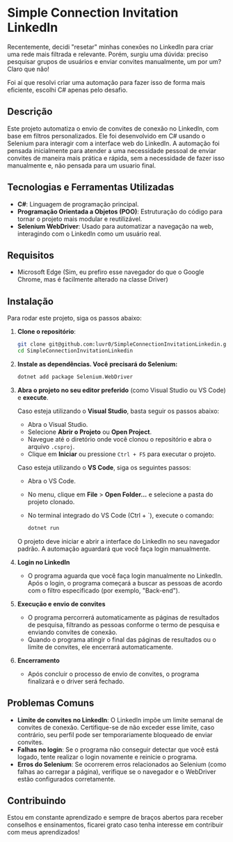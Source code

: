 # Simple Connection Invitation LinkedIn

Recentemente, decidi "resetar" minhas conexões no LinkedIn para criar uma rede mais filtrada e relevante. Porém, surgiu uma dúvida: preciso pesquisar grupos de usuários e enviar convites manualmente, um por um? Claro que não!

Foi aí que resolvi criar uma automação para fazer isso de forma mais eficiente, escolhi C# apenas pelo desafio.

## Descrição

Este projeto automatiza o envio de convites de conexão no LinkedIn, com base em filtros personalizados. Ele foi desenvolvido em C# usando o Selenium para interagir com a interface web do LinkedIn. A automação foi pensada inicialmente para atender a uma necessidade pessoal de enviar convites de maneira mais prática e rápida, sem a necessidade de fazer isso manualmente e, não pensada para um usuario final.

## Tecnologias e Ferramentas Utilizadas

- **C#**: Linguagem de programação principal.
- **Programação Orientada a Objetos (POO)**: Estruturação do código para tornar o projeto mais modular e reutilizável.
- **Selenium WebDriver**: Usado para automatizar a navegação na web, interagindo com o LinkedIn como um usuário real.

## Requisitos

- Microsoft Edge (Sim, eu prefiro esse navegador do que o Google Chrome, mas é facilmente alterado na classe Driver)

## Instalação

Para rodar este projeto, siga os passos abaixo:

1. **Clone o repositório**:
   ```bash
   git clone git@github.com:luvr0/SimpleConnectionInvitationLinkedin.git
   cd SimpleConnectionInvitationLinkedin
2. **Instale as dependências. Você precisará do Selenium:**
   ```bash
   dotnet add package Selenium.WebDriver
3. **Abra o projeto no seu editor preferido** (como Visual Studio ou VS Code) e **execute**.

   Caso esteja utilizando o **Visual Studio**, basta seguir os passos abaixo:

   - Abra o Visual Studio.
   - Selecione **Abrir o Projeto** ou **Open Project**.
   - Navegue até o diretório onde você clonou o repositório e abra o arquivo `.csproj`.
   - Clique em **Iniciar** ou pressione `Ctrl + F5` para executar o projeto.

   Caso esteja utilizando o **VS Code**, siga os seguintes passos:

   - Abra o VS Code.
   - No menu, clique em **File** > **Open Folder...** e selecione a pasta do projeto clonado.
   - No terminal integrado do VS Code (Ctrl + `), execute o comando:
     
     ```bash
     dotnet run

   O projeto deve iniciar e abrir a interface do LinkedIn no seu navegador padrão. A automação aguardará que você faça login manualmente.

4. **Login no LinkedIn**

   - O programa aguarda que você faça login manualmente no LinkedIn. Após o login, o programa começará a buscar as pessoas de acordo com o filtro especificado (por exemplo, "Back-end").

5. **Execução e envio de convites**

   - O programa percorrerá automaticamente as páginas de resultados de pesquisa, filtrando as pessoas conforme o termo de pesquisa e enviando convites de conexão.
   - Quando o programa atingir o final das páginas de resultados ou o limite de convites, ele encerrará automaticamente.

6. **Encerramento**

   - Após concluir o processo de envio de convites, o programa finalizará e o driver será fechado.

## Problemas Comuns

- **Limite de convites no LinkedIn**: O LinkedIn impõe um limite semanal de convites de conexão. Certifique-se de não exceder esse limite, caso contrário, seu perfil pode ser temporariamente bloqueado de enviar convites.
- **Falhas no login**: Se o programa não conseguir detectar que você está logado, tente realizar o login novamente e reinicie o programa.
- **Erros do Selenium**: Se ocorrerem erros relacionados ao Selenium (como falhas ao carregar a página), verifique se o navegador e o WebDriver estão configurados corretamente.

## Contribuindo

Estou em constante aprendizado e sempre de braços abertos para receber conselhos e ensinamentos, ficarei grato caso tenha interesse em contribuir com meus aprendizados!

